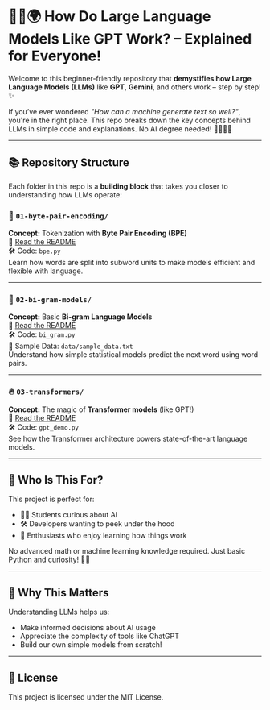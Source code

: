 # 🤖🧠🌍 How Do Large Language Models Like GPT Work? – Explained for Everyone!

Welcome to this beginner-friendly repository that **demystifies how Large Language Models (LLMs)** like **GPT**, **Gemini**, and others work – step by step! ✨

If you’ve ever wondered *"How can a machine generate text so well?"*, you're in the right place. This repo breaks down the key concepts behind LLMs in simple code and explanations. No AI degree needed! 👩‍💻👨‍🏫

---

## 📚 Repository Structure

Each folder in this repo is a **building block** that takes you closer to understanding how LLMs operate:

### 🧩 `01-byte-pair-encoding/`
**Concept:** Tokenization with **Byte Pair Encoding (BPE)**  
📖 [Read the README](./01-byte-pair-encoding/README.md)  
🛠️ Code: `bpe.py`  
Learn how words are split into subword units to make models efficient and flexible with language.

---

### 🔁 `02-bi-gram-models/`
**Concept:** Basic **Bi-gram Language Models**  
📖 [Read the README](./02-bi-gram-models/README.md)  
🛠️ Code: `bi_gram.py`  
📝 Sample Data: `data/sample_data.txt`  
Understand how simple statistical models predict the next word using word pairs.

---

### 🔥 `03-transformers/`
**Concept:** The magic of **Transformer models** (like GPT!)  
📖 [Read the README](./03-transformers/README.md)  
🛠️ Code: `gpt_demo.py`  
See how the Transformer architecture powers state-of-the-art language models.

---

## 🚀 Who Is This For?

This project is perfect for:
- 🧑‍🎓 Students curious about AI
- 🛠️ Developers wanting to peek under the hood
- 🧠 Enthusiasts who enjoy learning how things work

No advanced math or machine learning knowledge required. Just basic Python and curiosity! 🐍💡

---

## 💬 Why This Matters

Understanding LLMs helps us:
- Make informed decisions about AI usage
- Appreciate the complexity of tools like ChatGPT
- Build our own simple models from scratch!

---

## 📜 License

This project is licensed under the MIT License.